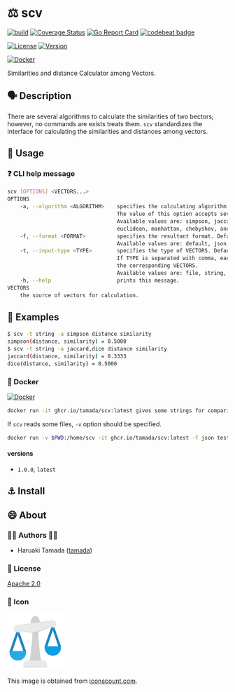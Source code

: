 # :balance_scale: scv

[![build](https://github.com/tamada/scv/actions/workflows/build.yml/badge.svg)](https://github.com/tamada/scv/actions/workflows/build.yml)
[![Coverage Status](https://coveralls.io/repos/github/tamada/scv/badge.svg?branch=setup_ci)](https://coveralls.io/github/tamada/scv?branch=setup_ci)
[![Go Report Card](https://goreportcard.com/badge/github.com/tamada/scv)](https://goreportcard.com/report/github.com/tamada/scv)
[![codebeat badge](https://codebeat.co/badges/5221e6ba-da64-45c1-8b13-f833f678e3b9)](https://codebeat.co/projects/github-com-tamada-scv-main)

[![License](https://img.shields.io/badge/License-Apache%202.0-blue.svg?logo=spdx)](https://github.com/tamada/scv/blob/main/LICENSE)
[![Version](https://img.shields.io/badge/Version-1.0.0-blue.svg)](https://github.com/tamada/scv/releases/tag/v1.0.0)

[![Docker](https://img.shields.io/badge/Docker-ghcr.io%2Ftamada%2Fscv%3A1.0.0-green?logo=docker)](https://github.com/users/tamada/packages/container/package/scv)

Similarities and distance Calculator among Vectors.

## :speaking_head: Description

There are several algorithms to calculate the similarities of two bectors; however, no commands are exists treats them.
`scv` standardizes the interface for calculating the similarities and distances among vectors.


## :runner: Usage

### :question: CLI help message

```sh
scv [OPTIONS] <VECTORS...>
OPTIONS
    -a, --algorithm <ALGORITHM>    specifies the calculating algorithm.  This option is mandatory.
                                   The value of this option accepts several values separated with comma.
                                   Available values are: simpson, jaccard, dice, cosine, pearson,
                                   euclidean, manhattan, chebyshev, and levenshtein.
    -f, --format <FORMAT>          specifies the resultant format. Default is default.
                                   Available values are: default, json, and xml.
    -t, --input-type <TYPE>        specifies the type of VECTORS. Default is file.
                                   If TYPE is separated with comma, each type shows
                                   the corresponding VECTORS.
                                   Available values are: file, string, and json.
    -h, --help                     prints this message.
VECTORS
    the source of vectors for calculation.
```

## :athletic_shoe: Examples

```sh
$ scv -t string -a simpson distance similarity
simpson(distance, similarity) = 0.5000
$ scv -t string -a jaccard,dice distance similarity
jaccard(distance, similarity) = 0.3333
dice(distance, similarity) = 0.5000
```

### :whale: Docker

[![Docker](https://img.shields.io/badge/Docker-ghcr.io%2Ftamada%2Fscv%3A1.0.0-green?logo=docker)](https://github.com/users/tamada/packages/container/package/scv)

```sh
docker run -it ghcr.io/tamada/scv:latest gives some strings for comparing
```

If `scv` reads some files, `-v` option should be specified.

```sh
docker run -v $PWD:/home/scv -it ghcr.io/tamada/scv:latest -f json testdata/*.json
```

#### versions

- `1.0.0`, `latest`

## :anchor: Install

## :smile: About

### :man_office_worker: Authors :woman_office_worker:

* Haruaki Tamada ([tamada](https://github.com/tamada))

### :scroll: License

[Apache 2.0](https://github.com/tamada/scv/blob/main/LICENSE)

### :jack_o_lantern: Icon

![Icon](https://raw.githubusercontent.com/tamada/scv/main/docs/static/images/scale.png)

This image is obtained from [iconscount.com](https://iconscout.com/icon/scale-217).
